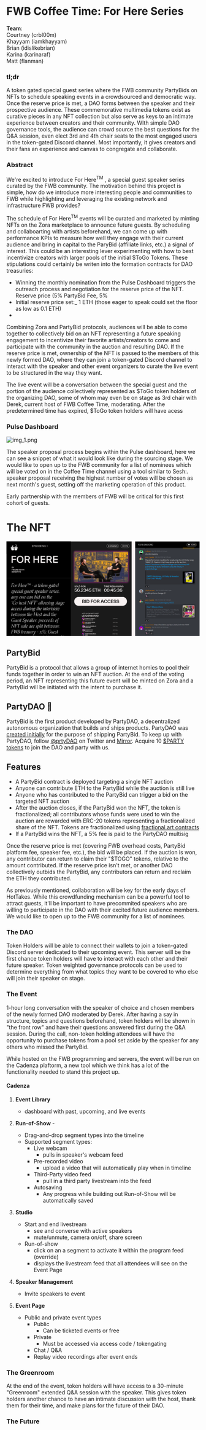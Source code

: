 # FWB Coffee Time: For Here Series
**Team**:  
Courtney (crbl00m)    
Khayyam  (iamkhayyam)   
Brian  (idislikebrian)  
Karina  (karinaraf)   
Matt  (flanman) 

### tl;dr  
A token gated special guest series where the FWB community PartyBids on NFTs to schedule speaking events in a crowdsourced and democratic way. Once the reserve price is met, a DAO forms between the speaker and their prospective audience. These commemorative multimedia tokens exist as curative pieces in any NFT collection but also serve as keys to an intimate experience between creators and their community. WIth simple DAO governance tools, the audience can crowd source the best questions for the Q&A session, even elect 3rd and 4th chair seats to the most engaged users in the token-gated Discord channel. Most importantly, it gives creators and their fans an experience and canvas to congregate and collaborate. 

### Abstract  
We're excited to introduce For Here<sup>TM</sup> , a special guest speaker series curated by the FWB community. The motivation behind this project is simple, how do we introduce more interesting people and communities to FWB while highlighting and leveraging the existing network and infrastructure FWB provides?  

The schedule of For Here<sup>TM</sup> events will be curated and marketed by minting NFTs on the Zora marketplace to announce future guests. By scheduling and collaboarting with artists beforehand, we can come up with performance KPIs to measure how well they engage with their current audience and bring in capital to the ParyBid (affiliate links, etc.) a signal of interest. This could be an interesting lever experimenting with how to best incentivize creators with larger pools of the initial $ToGo Tokens. These stipulations could certainly be writen into the formation contracts for DAO treasuries:

- Winning the monthly nomination from the Pulse Dashboard triggers the outreach process and negotiation for the reserve price of the NFT. Reserve price (5% PartyBid Fee, 5% 
- Initial reserve price set:_ 1 ETH (those eager to speak could set the floor as low as 0.1 ETH)
- 

Combining Zora and PartyBid protocols, audiences will be able to come together to collectively bid on an NFT representing a future speaking engagement to incentivize their favorite artists/creators to come and participate with the community in the auction and resulting DAO. If the reserve price is met, ownership of the NFT is passed to the members of this newly formed DAO, where they can join a token-gated Discord channel to interact with the speaker and other event organizers to curate the live event to be structured in the way they want.

The live event will be a conversation between the special guest and the portion of the audience collectively represented as $ToGo token holders of the organizing DAO, some of whom may even be on stage as 3rd chair with Derek, current host of FWB Coffee Time, moderating. After the predetermined time has expired, $ToGo token holders will have acess 


### Pulse Dashboard
  ![img_1.png](img_1.png)
  
The speaker proposal process begins within the Pulse dashboard, here we can see a snippet of what it would look like during the sourcing stage. We would like to open up to the FWB community for a list of nominees which will be voted on in the Coffee Time channel using a tool similar to Sesh:.  speaker proposal receiving the highest number of votes will be chosen as next month's guest, setting off the marketing operation of this product.

Early partnership with the members of FWB will be critical for this first cohort of guests.
# The NFT
 ![img_3.png](img_3.png)
## PartyBid
PartyBid is a protocol that allows a group of internet homies to pool their funds together in order to win an NFT auction.
At the end of the voting period, an NFT representing this future event will be minted on Zora and a PartyBid will be initiated with the intent to purchase it.

## PartyDAO 🥳
PartyBid is the first product developed by PartyDAO, a decentralized autonomous organization that builds and ships products. PartyDAO was [created initially](https://d.mirror.xyz/FLqkPA3iN4x-p97UhfhWwaCx8rBmVo-1yttY20oaob4) for the purpose of shipping PartyBid.
To keep up with PartyDAO, follow [@prtyDAO](https://twitter.com/prtyDAO) on Twitter and [Mirror](https://party.mirror.xyz/). Acquire 10 [$PARTY tokens](https://etherscan.io/token/0x402eb84d9cb2d6cf66bde9b46d7277d3f4a16b54?a=0x2f4bea4cb44d0956ce4980e76a20a8928e00399a) to join the DAO and party with us.

## Features
- A PartyBid contract is deployed targeting a single NFT auction
- Anyone can contribute ETH to the PartyBid while the auction is still live
- Anyone who has contributed to the PartyBid can trigger a bid on the targeted NFT auction
- After the auction closes, if the PartyBid won the NFT, the token is fractionalized; all contributors whose funds were used to win the auction are rewarded with ERC-20 tokens representing a fractionalized share of the NFT. Tokens are fractionalized using [fractional.art contracts](https://github.com/fractional-company/contracts)
- If a PartyBid wins the NFT, a 5% fee is paid to the PartyDAO multisig 


Once the reserve price is met (covering FWB overhead costs, PartyBid platform fee, speaker fee, etc.), the bid will be placed. If the auction is won, any contributor can return to claim their "$TOGO" tokens, relative to the amount contributed. If the reserve price isn't met, or another DAO collectively outbids the PartyBid, any contributors can return and reclaim the ETH they contributed.  

As previously mentioned, collaboration will be key for the early days of HotTakes. While this crowdfunding mechanism can be a powerful tool to attract guests, it'll be important to have precommited speakers who are willing to participate in the DAO with their excited future audience members.
We would like to open up to the FWB community for a list of nominees.

### The DAO
Token Holders will be able to connect their wallets to join a token-gated Discord server dedicated to their upcoming event. This server will be the first chance token holders will have to interact with each other and their future speaker. Token weighted governance protocols can be used to determine everything from what topics they want to be covered to who else will join their speaker on stage.

### The Event
1-hour long conversation with the speaker of choice and chosen members of the newly formed DAO moderated by Derek. After having a say in structure, topics and questions beforehand, token holders will be shown in "the front row" and have their questions answered first during the Q&A session. During the call, non-token holding attendees will have the opportunity to purchase tokens from a pool set aside by the speaker for any others who missed the PartyBid.  

While hosted on the FWB programming and servers, the event will be run on the Cadenza plaftorm, a new tool which we think has a lot of the functionality needed to stand this project up. 

#### Cadenza
1. **Event Library** 
   * dashboard with past, upcoming, and live events
   

2. **Run-of-Show** -
   * Drag-and-drop segment types into the timeline
   * Supported segment types:
     * Live webcam
       * pulls in speaker's webcam feed
     * Pre-recorded video
       * upload a video that will automatically play when in timeline
     * Third-Party video feed
       * pull in a third party livestream into the feed
     * Autosaving
       * Any progress while building out Run-of-Show will be automatically saved  

3. **Studio**
   * Start and end livestream
     * see and converse with active speakers
     * mute/unmute, camera on/off, share screen
   * Run-of-show
     * click on an a segment to activate it within the program feed (override)
     * displays the livestream feed that all attendees will see on the Event Page

4. **Speaker Management**
   * Invite speakers to event

5. **Event Page**
   * Public and private event types
     * Public
       * Can be ticketed events or free
     * Private
       * Must be accessed via access code / tokengating
     * Chat / Q&A
     * Replay video recordings after event ends


### The Greenroom
At the end of the event, token holders will have access to a 30-minute "Greenroom" extended Q&A session with the speaker. This gives token holders another chance to have an intimate discussion with the host, thank them for their time, and make plans for the future of their DAO.

### The Future
